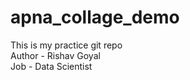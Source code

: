 # apna_collage_demo
This is my practice git repo
<br>
Author - Rishav Goyal
<br>
Job - Data Scientist
